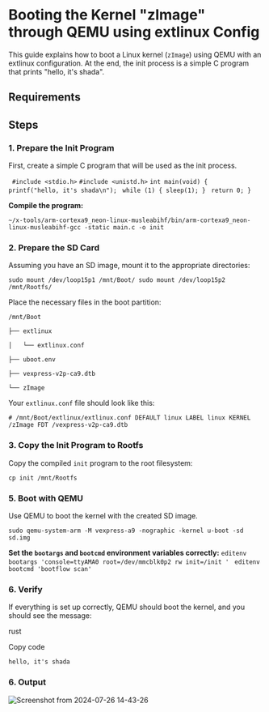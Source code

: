 

# Booting the Kernel "zImage" through QEMU using extlinux Config

This guide explains how to boot a Linux kernel (`zImage`) using QEMU with an extlinux configuration. At the end, the init process is a simple C program that prints "hello, it's shada".

## Requirements


## Steps

### 1. Prepare the Init Program

First, create a simple C program that will be used as the init process.

`
#include <stdio.h>`
`#include <unistd.h>`
`int main(void) {`
   ` printf("hello, it's shada\n");`
   ` while (1) {
        sleep(1);
    }`
   ` return 0;
}`

**Compile the program:**

` ~/x-tools/arm-cortexa9_neon-linux-musleabihf/bin/arm-cortexa9_neon-linux-musleabihf-gcc -static main.c -o init
` 


### 2. Prepare the SD Card

Assuming you have an SD image, mount it to the appropriate directories:


`
 sudo mount /dev/loop15p1 /mnt/Boot/
 sudo mount /dev/loop15p2 /mnt/Rootfs/
` 

Place the necessary files in the boot partition:

`/mnt/Boot
`

`├── extlinux
`

`│   └── extlinux.conf
`

`├── uboot.env
`

`├── vexpress-v2p-ca9.dtb
`

`└── zImage` 

Your `extlinux.conf` file should look like this:


`# /mnt/Boot/extlinux/extlinux.conf
DEFAULT linux
LABEL linux
    KERNEL /zImage
    FDT /vexpress-v2p-ca9.dtb
 `

### 3. Copy the Init Program to Rootfs

Copy the compiled `init` program to the root filesystem:

`cp init /mnt/Rootfs` 


### 5. Boot with QEMU

Use QEMU to boot the kernel with the created SD image. 



`sudo qemu-system-arm -M vexpress-a9 -nographic -kernel u-boot -sd sd.img ` 

**Set the `bootargs` and `bootcmd` environment variables correctly:**
`editenv bootargs 'console=ttyAMA0 root=/dev/mmcblk0p2 rw init=/init
' `
`editenv bootcmd 'bootflow scan' ` 

### 6. Verify

If everything is set up correctly, QEMU should boot the kernel, and you should see the message:

rust

Copy code

`hello, it's shada`
### 6. Output

![Screenshot from 2024-07-26 14-43-26](https://github.com/user-attachments/assets/448303a2-a391-4232-ab19-c27434273f76)
